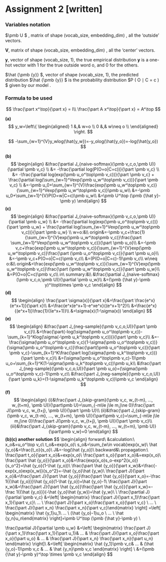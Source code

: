 # Assignment 2 [written]

### Variables notation

$\pmb U $ , matrix of shape (vocab_size, embedding_dim) , all the ‘outside’ vectors.

$\pmb V$,  matrix of shape (vocab_size, embedding_dim) , all the ‘center’ vectors.

$\pmb y$,  vector of shape (vocab_size, 1),  the true empirical distribution $\pmb y$ is a one-hot vector with 1 for the true outside word o,  and 0 for the others.

$\hat {\pmb {y}} $,  vector of shape (vocab_size, 1),  the predicted distribution $\hat {\pmb {y}} $ is the probability distribution $P ( O ∣ C = c ) $ given by our model .

### Formula to be used

$$
\frac{\part x^\top}{\part x} = I\\
\frac{\part A x^\top}{\part x} = A^\top
$$

**(a)**
$$
y_w=\left\{
\begin{aligned}
1 &,& w=o \\
0 &,& w\neq o \\
\end{aligned}
\right.
$$

$$
-\sum_{w=1}^{V}y_wlog(\hat{y_w})=-y_olog(\hat{y_o})=-log(\hat{y_o})
$$

**(b)**
$$
\begin{align}
&\frac{\partial J_{naive-softmax}(\pmb v_c,o,\pmb U)}{\partial \pmb v_c} \\
&= -\frac{\partial log(P(O=o|C=c))}{\part \pmb v_c} \\
&= -\frac{\partial log(exp(\pmb u_o^\top\pmb v_c))}{\part \pmb v_c} + \frac{\partial log(\sum_{w=1}^Vexp(\pmb u_w^\top\pmb v_c))}{\part \pmb v_c} \\
&=-\pmb u_0+\sum_{w=1}^{V}\frac{exp(\pmb u_w^\top\pmb v_c)}{\sum_{w=1}^Vexp(\pmb u_w^\top\pmb v_c)}\pmb u_w\\
&=-\pmb u_0+\sum_{w=1}^{V}P(O=w|C=c)\pmb u_w\\
&=\pmb U^\top (\pmb {\hat y}-\pmb y)
\end{align}
$$
**(c)**
$$
\begin{align}
&\frac{\partial J_{naive-softmax}(\pmb v_c,o,\pmb U)}{\partial \pmb u_w} \\
&= -\frac{\partial log(exp(\pmb u_o^\top\pmb v_c))}{\part \pmb u_w} + \frac{\partial log(\sum_{w=1}^Vexp(\pmb u_w^\top\pmb v_c))}{\part \pmb u_w} \\
w=o:&\\
origin&=-\pmb v_c+\frac{1}{\sum_{w=1}^{V}exp(\pmb u_w^\top\pmb v_c)}\frac{\part \sum_{w=1}^Vexp(\pmb u_w^\top\pmb v_c)}{\part \pmb u_o}\\
&=-\pmb v_c+\frac{exp(\pmb u_w^\top\pmb v_c)}{\sum_{w=1}^{V}exp(\pmb u_w^\top\pmb v_c)}\frac{\part (\pmb u_o^\top\pmb v_c)}{\part \pmb u_o}\\
&=-\pmb v_c+P(O=o|C=c)\pmb v_c\\
&=(P(O=o|C=c)-1)\pmb v_c\\
w\neq o:&\\
origin&=\frac{exp(\pmb u_w^\top\pmb v_c)}{\sum_{w=1}^{V}exp(\pmb u_w^\top\pmb v_c)}\frac{\part (\pmb u_w^\top\pmb v_c)}{\part \pmb u_w}\\
&=P(O=o|C=c)\pmb v_c\\
in\ summary:&\\
&\frac{\partial J_{naive-softmax}(\pmb v_c,o,\pmb U)}{\partial \pmb u_w}\\
&=(\pmb {\hat y}-\pmb y)^\top\times \pmb v_c
\end{align}
$$
**(d)**
$$
\begin{align}
\frac{\part \sigma(x)}{\part x}&=\frac{\part \frac{e^x}{e^x+1}}{\part x}\\
&=\frac{e^x(e^x+1)-e^xe^x}{(e^x+1)^2}\\
&=\frac{e^x}{(e^x+1)}\frac{1}{(e^x+1)}\\
&=\sigma(x)(1-\sigma(x))
\end{align}
$$
**(e)**
$$
\begin{align}
&\frac{\part J_{neg-sample}(\pmb v_c,o,U)}{\part \pmb v_c}\\
&=\frac{\part(-log(\sigma(\pmb u_o^\top\pmb v_c))-\sum_{k=1}^Klog(\sigma(-\pmb u_k^\top\pmb v_c)))}{\part \pmb v_c}\\
&=-\frac{\sigma(\pmb u_o^\top\pmb v_c)(1-\sigma(\pmb u_o^\top\pmb v_c))}{\sigma(\pmb u_o^\top\pmb v_c)}\frac{\part(\pmb u_o^\top\pmb v_c)}{\part \pmb v_c}-\sum_{k=1}^K\frac{\part log(\sigma(\pmb u_k^\top\pmb v_c))}{\part \pmb v_c}\\
&=(\sigma(\pmb u_o^\top\pmb v_c)-1)\pmb u_o+\sum_{k=1}^K(1-\sigma(\pmb u_k^\top\pmb v_c))\pmb u_k\\
&\frac{\part J_{neg-sample}(\pmb v_c,o,U)}{\part \pmb u_o}=(\sigma(\pmb u_o^\top\pmb v_c)-1)\pmb v_c\\
&\frac{\part J_{neg-sample}(\pmb v_c,o,U)}{\part \pmb u_k}=(1-\sigma(\pmb u_k^\top\pmb v_c))\pmb v_c
\end{align}
$$
**(f)**
$$
\begin{align}
(i)&\frac{\part J_{skip-gram}(\pmb v_c, w_{t-m}, ..., w_{t+m}, \pmb U)}{\part\pmb U}=\sum_{-m\le j\le m,j\ne 0}\frac{\part J(\pmb v_c, w_{t+j}, \pmb U)}{\part \pmb U}\\
(ii)&\frac{\part J_{skip-gram}(\pmb v_c, w_{t-m}, ..., w_{t+m}, \pmb U)}{\part\pmb v_c}=\sum_{-m\le j\le m,j\ne 0}\frac{\part J(\pmb v_c, w_{t+j}, \pmb U)}{\part \pmb v_c}\\
(iii)&\frac{\part J_{skip-gram}(\pmb v_c, w_{t-m}, ..., w_{t+m}, \pmb U)}{\part\pmb v_w}=0
\end{align}
$$
**(b)(c) another solution**
$$
\begin{align}
forward\ &calculation:\\
x_o&=u_o^\top v_c\\
t_o&=exp(x_o)\\
s_o&=\sum_{w\in vocab}exp(x_w)\\
\hat {y_o}&=\frac{t_o}{s_o}\\
J&=-log(\hat {y_o})\\
backward&\ propagation:\\
\frac{\part t_o}{\part x_o}&=exp(x_o)\\
\frac{\part s_o}{\part x_o}&=exp(x_o)\\
\frac{\part \hat {y_o}}{\part x_o}&=\frac{exp(x_o)s_o-exp^2(x_o)}{s_o^2}=\hat {y_o}(1-\hat {y_o})\\
\frac{\part \hat {y_o}}{\part x_w}&=\frac{-exp(x_o)exp(x_w)}{s_o^2}=-\hat {y_o}\hat {y_w}\\
\frac{\part J}{\part x_o}&=\frac{\part J}{\part \hat {y_o}}\frac{\part \hat {y_o}}{\part x_o}=-\frac 1{{\hat {y_o}}}\hat {y_o}(1-\hat {y_o})=\hat {y_o}-1\\
\frac{\part J}{\part x_w}&=\frac{\part J}{\part \hat {y_o}}\frac{\part \hat {y_o}}{\part x_w}=-\frac 1{{\hat {y_o}}}(-\hat {y_o}\hat {y_w})=\hat {y_w}\\
\\
\frac{\partial J}{\partial \pmb v_c} &=\left[ \begin{matrix} \frac{\part J}{\part x_1}\frac{\part x_1}{\part v_c}\\ ... \\ \frac{\part J}{\part x_o}\frac{\part x_o}{\part v_c} \\ ... \\ \frac{\part J}{\part x_n} \frac{\part x_n}{\part v_c}\end{matrix} \right] =\left[ \begin{matrix} \hat {y_1}u_1\\ ... \\ (\hat {y_o}-1)u_o \\ ... \\ \hat {y_n}u_n\end{matrix} \right]=\pmb U^\top (\pmb {\hat y}-\pmb y) \\

\frac{\partial J}{\partial \pmb u_w} &=\left[ \begin{matrix} \frac{\part J}{\part x_1}\frac{\part x_1}{\part u_1}& ... & \frac{\part J}{\part x_o}\frac{\part x_o}{\part u_o} & ... & \frac{\part J}{\part x_n} \frac{\part x_n}{\part u_n} \end{matrix} \right]\\
&=\left[ \begin{matrix} \hat {y_1}\pmb v_c& ... & (\hat {y_o}-1)\pmb v_c & ... & \hat {y_n}\pmb v_c \end{matrix} \right] \\
&=(\pmb {\hat y}-\pmb y)^\top \times \pmb v_c
\end{align}
$$
